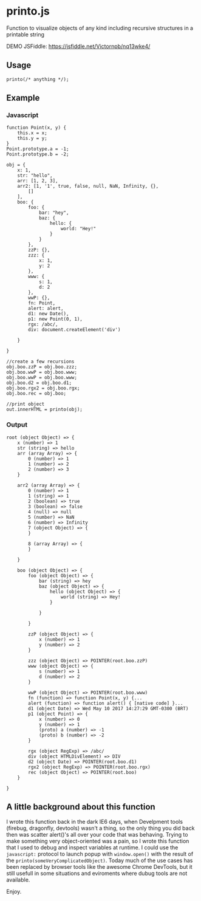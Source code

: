 # printo.js
Function to visualize objects of any kind including recursive structures in a printable string


DEMO JSFiddle: https://jsfiddle.net/Victornpb/nq13wke4/

Usage
------

    printo(/* anything */);

Example
-------

### Javascript
```
function Point(x, y) {
    this.x = x;
    this.y = y;
}
Point.prototype.a = -1;
Point.prototype.b = -2;

obj = {
    x: 1,
    str: "hello",
    arr: [1, 2, 3],
    arr2: [1, '1', true, false, null, NaN, Infinity, {},
        []
    ],
    boo: {
        foo: {
            bar: "hey",
            baz: {
                hello: {
                    world: "Hey!"
                }
            }
        },
        zzP: {},
        zzz: {
            x: 1,
            y: 2
        },
        www: {
            s: 1,
            d: 2
        },
        wwP: {},
        fn: Point,
        alert: alert,
        d1: new Date(),
        p1: new Point(0, 1),
        rgx: /abc/,
        div: document.createElement('div')

    }

}

//create a few recursions
obj.boo.zzP = obj.boo.zzz;
obj.boo.wwP = obj.boo.www;
obj.boo.wwP = obj.boo.www;
obj.boo.d2 = obj.boo.d1;
obj.boo.rgx2 = obj.boo.rgx;
obj.boo.rec = obj.boo;

//print object
out.innerHTML = printo(obj);

```


### Output
```
root (object Object) => {
    x (number) => 1
    str (string) => hello
    arr (array Array) => {
        0 (number) => 1
        1 (number) => 2
        2 (number) => 3
    }

    arr2 (array Array) => {
        0 (number) => 1
        1 (string) => 1
        2 (boolean) => true
        3 (boolean) => false
        4 (null) => null
        5 (number) => NaN
        6 (number) => Infinity
        7 (object Object) => {
        }

        8 (array Array) => {
        }

    }

    boo (object Object) => {
        foo (object Object) => {
            bar (string) => hey
            baz (object Object) => {
                hello (object Object) => {
                    world (string) => Hey!
                }

            }

        }

        zzP (object Object) => {
            x (number) => 1
            y (number) => 2
        }

        zzz (object Object) => POINTER(root.boo.zzP)
        www (object Object) => {
            s (number) => 1
            d (number) => 2
        }

        wwP (object Object) => POINTER(root.boo.www)
        fn (function) => function Point(x, y) {...
        alert (function) => function alert() { [native code] }...
        d1 (object Date) => Wed May 10 2017 14:27:29 GMT-0300 (BRT)
        p1 (object Point) => {
            x (number) => 0
            y (number) => 1
            (proto) a (number) => -1
            (proto) b (number) => -2
        }

        rgx (object RegExp) => /abc/
        div (object HTMLDivElement) => DIV
        d2 (object Date) => POINTER(root.boo.d1)
        rgx2 (object RegExp) => POINTER(root.boo.rgx)
        rec (object Object) => POINTER(root.boo)
    }

}
```


A little background about this function
----------

I wrote this function back in the dark IE6 days, when Develpment tools (firebug, dragonfly, devtools) wasn't a thing, so the only thing you did back then was scatter alert()'s all over your code that was behaving. Trying to make something very object-oriented was a pain, so I wrote this function that I used to debug and inspect variables at runtime. I could use the `javascript:` protocol to launch popup with `window.open()` with the result of the `printo(someVeryComplicatedObject)`. 
Today much of the use cases has been replaced by browser tools like the awesome Chrome DevTools, but it still usefull in some situations and eviroments where dubug tools are not available.

Enjoy.
